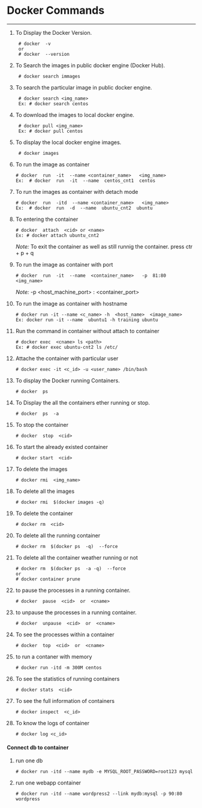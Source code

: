 # Docker Commands
---

1. To Display the Docker Version.
   ~~~
    # docker  -v	
    or	
    # docker  --version
   ~~~

2. To Search  the images in public docker engine (Docker Hub).		
   ~~~
    # docker search immages
   ~~~

3. To search the particular image in public docker engine.	 
   ~~~
    # docker search <img_name>
    Ex: # docker search centos
   ~~~

4. To download the images to local docker engine.
   ~~~			
    # docker pull <img_name>
	Ex: # docker pull centos
   ~~~

5. To display the local docker engine images.	
   ~~~
    # docker images
   ~~~

6. To run the image as container
   ~~~
   # docker  run  -it  --name <container_name>   <img_name>   
   Ex:  # docker  run  -it  --name  centos_cnt1  centos   
   ~~~ 

7. To run the images as container with detach mode
    ~~~
    # docker  run  -itd  --name <container_name>   <img_name>   
    Ex:  # docker  run  -d  --name  ubuntu_cnt2  ubuntu  
    ~~~

8. To entering the container
    ~~~
    # docker  attach  <cid> or <name>
    Ex: # docker attach ubuntu_cnt2
    ~~~
    *Note:* To exit the container as well as still runnig the container.
    press ctr + p + q

9. To run the image as container with port
    ~~~
    # docker  run  -it  --name  <container_name>   -p  81:80  <img_name>
    ~~~
    *Note:* -p <host_machine_port> : <container_port>

10. To run the image as container with hostname
    ~~~
    # docker run -it --name <c_name> -h  <host_name>  <image_name>
    Ex: docker run -it --name  ubuntu1 -h training ubuntu  
    ~~~
    
11. Run the command in container without attach to container
    ~~~
    # docker exec  <cname> ls <path>
    Ex: # docker exec ubuntu-cnt2 ls /etc/
    ~~~

12. Attache the container with particular user
    ~~~
    # docker exec -it <c_id> -u <user_name> /bin/bash 
    ~~~
13. To display the Docker running Containers.
    ~~~
    # docker  ps
    ~~~
	

14. To Display the all the containers ether running or stop.
    ~~~
    # docker  ps  -a
    ~~~

15. To stop the container
    ~~~
    # docker  stop  <cid>
    ~~~

16. To start the already existed container
    ~~~
    # docker start  <cid>
    ~~~
17. To delete the images
    ~~~
    # docker rmi  <img_name>
    ~~~

18. To delete all the images
    ~~~
    # docker rmi  $(docker images -q)
    ~~~
 
19. To delete the container
    ~~~
    # docker rm  <cid>
    ~~~

20. To delete all the running container
    ~~~
    # docker rm  $(docker ps  -q)  --force
    ~~~

21. To delete all the container weather running or not
    ~~~
    # docker rm  $(docker ps  -a -q)  --force 
    or
    # docker container prune
    ~~~

22. to pause the processes in a running container.
    ~~~
    # docker  pause  <cid>  or  <cname>
    ~~~

23. to unpause the processes in a running container.
    ~~~
    # docker  unpause  <cid>  or  <cname>
    ~~~
24. To see the processes within a container
    ~~~
    # docker  top  <cid>  or  <cname>
    ~~~

25. to run a contaner with memory
    ~~~
    # docker run -itd -m 300M centos
    ~~~

26. To see the statistics of running containers
    ~~~
    # docker stats  <cid>
    ~~~

27. To see the full information of containers
    ~~~
    # docker inspect  <c_id>
    ~~~

28. To know the logs of container
    ~~~
    # docker log <c_id>
    ~~~

#### Connect db to container
1. run one db
    ~~~
    # docker run -itd --name mydb -e MYSQL_ROOT_PASSWORD=root123 mysql
    ~~~
2. run one webapp container 
    ~~~
    # docker run -itd --name wordpress2 --link mydb:mysql -p 90:80 wordpress
    ~~~
  






    	

